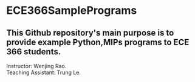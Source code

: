 # ECE366SamplePrograms
## This Github repository's main purpose is to provide example Python,MIPs programs to ECE 366 students.  
Instructor: Wenjing Rao.  
Teaching Assistant: Trung Le.  
